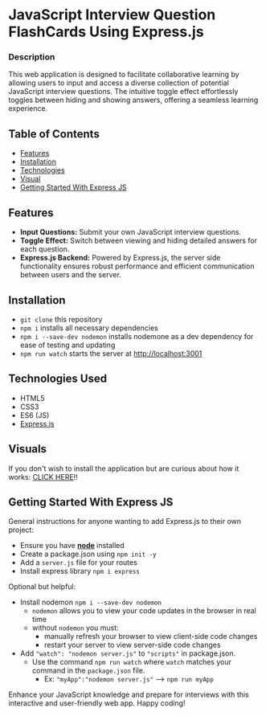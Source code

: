 # JavaScript Interview Question FlashCards Using Express.js

### Description

This web application is designed to facilitate collaborative learning by allowing users to input and access a diverse collection of potential JavaScript interview questions. The intuitive toggle effect effortlessly toggles between hiding and showing answers, offering a seamless learning experience.

## Table of Contents

- [Features](#features)
- [Installation](#installation)
- [Technologies](#technologies-used)
- [Visual](#visuals)
- [Getting Started With Express JS](#getting-started-with-express-js)

## Features

- **Input Questions:** Submit your own JavaScript interview questions.
- **Toggle Effect:** Switch between viewing and hiding detailed answers for each question.
- **Express.js Backend:** Powered by Express.js, the server side functionality ensures robust performance and efficient communication between users and the server.

## Installation

- `git clone` this repository
- `npm i` installs all necessary dependencies
- `npm i --save-dev nodemon` installs nodemone as a dev dependency for ease of testing and updating
- `npm run watch` starts the server at [http://localhost:3001](http://localhost:3001)

## Technologies Used

- HTML5
- CSS3
- ES6 (JS)
- [Express.js](#getting-started-with-express-js)

## Visuals

If you don't wish to install the application but are curious about how it works: [CLICK HERE](https://watch.screencastify.com/v/yML6BWAiUEQyg7v2cU5J)!!

## Getting Started With Express JS

General instructions for anyone wanting to add Express.js to their own project:

- Ensure you have **[node](https://nodejs.org/en)** installed
- Create a package.json using `npm init -y`
- Add a `server.js` file for your routes
- Install express library `npm i express`

Optional but helpful:

- Install nodemon `npm i --save-dev nodemon`
  - `nodemon` allows you to view your code updates in the browser in real time
  - without `nodemon` you must:
    - manually refresh your browser to view client-side code changes
    - restart your server to view server-side code changes
- Add `"watch": "nodemon server.js"` to `"scripts"` in package.json.
  - Use the command `npm run watch` where `watch` matches your command in the `package.json` file.
    - Ex: `"myApp":"nodemon server.js"` --> `npm run myApp`

Enhance your JavaScript knowledge and prepare for interviews with this interactive and user-friendly web app. Happy coding!

